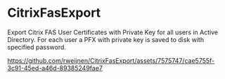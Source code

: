 # CitrixFasExport
Export Citrix FAS User Certificates with Private Key for all users in Active Directory.
For each user a PFX with private key is saved to disk with specified password.

https://github.com/rweijnen/CitrixFasExport/assets/7575747/cae5755f-3c91-45ed-a46d-89385249fae7

